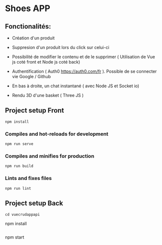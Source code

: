 # Shoes APP

## Fonctionalités:

- Création d'un produit
- Suppresion d'un produit lors du click sur celui-ci
- Possibilité de modifier le contenu et de le supprimer
( Utilisation de Vue js coté front et Node js coté back)

- Authentification ( Auth0 https://auth0.com/fr ). Possible de se connecter vie Google / Github

- En bas à droite, un chat instantané ( avec Node JS et Socket io)

- Rendu 3D d'une basket ( Three JS )

## Project setup Front
```
npm install
```

### Compiles and hot-reloads for development
```
npm run serve
```

### Compiles and minifies for production
```
npm run build
```

### Lints and fixes files
```
npm run lint
```

## Project setup Back

```
cd vuecrudappapi

```
npm install
```

```
npm start
```

